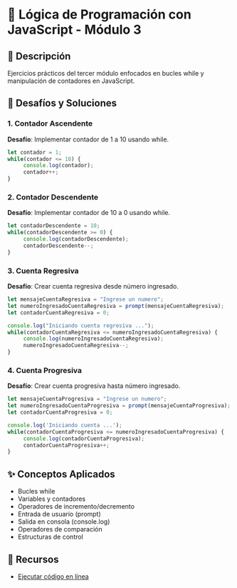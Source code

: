 # 🔄 Lógica de Programación con JavaScript - Módulo 3

## 📝 Descripción
Ejercicios prácticos del tercer módulo enfocados en bucles while y manipulación de contadores en JavaScript.

## 🚀 Desafíos y Soluciones

### 1. Contador Ascendente
**Desafío**: Implementar contador de 1 a 10 usando while.
```javascript
let contador = 1;
while(contador <= 10) {
     console.log(contador);
     contador++;
}
```

### 2. Contador Descendente
**Desafío**: Implementar contador de 10 a 0 usando while.
```javascript
let contadorDescendente = 10;
while(contadorDescendente >= 0) {
     console.log(contadorDescendente);
     contadorDescendente--;
}
```

### 3. Cuenta Regresiva
**Desafío**: Crear cuenta regresiva desde número ingresado.
```javascript
let mensajeCuentaRegresiva = "Ingrese un numero";
let numeroIngresadoCuentaRegresiva = prompt(mensajeCuentaRegresiva);
let contadorCuentaRegresiva = 0;

console.log("Iniciando cuenta regresiva ...");
while(contadorCuentaRegresiva <= numeroIngresadoCuentaRegresiva) {
     console.log(numeroIngresadoCuentaRegresiva);
     numeroIngresadoCuentaRegresiva--;
}
```

### 4. Cuenta Progresiva
**Desafío**: Crear cuenta progresiva hasta número ingresado.
```javascript
let mensajeCuentaProgresiva = "Ingrese un numero";
let numeroIngresadoCuentaProgresiva = prompt(mensajeCuentaProgresiva);
let contadorCuentaProgresiva = 0;

console.log('Iniciando cuenta ...');
while(contadorCuentaProgresiva <= numeroIngresadoCuentaProgresiva) {
     console.log(contadorCuentaProgresiva);
     contadorCuentaProgresiva++;
}
```


## ✨ Conceptos Aplicados
- Bucles while
- Variables y contadores
- Operadores de incremento/decremento
- Entrada de usuario (prompt)
- Salida en consola (console.log)
- Operadores de comparación
- Estructuras de control

## 🔗 Recursos
- [Ejecutar código en línea](https://playcode.io/javascript)
